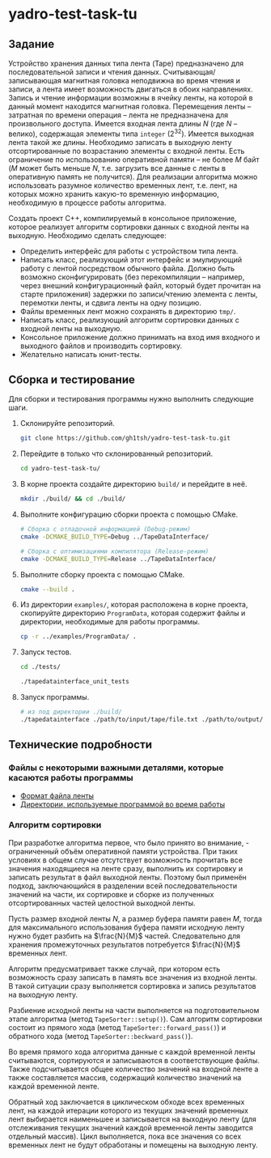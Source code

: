 # yadro-test-task-tu

## Задание

Устройство хранения данных типа лента (Tape) предназначено для последовательной
записи и чтения данных. Считывающая/записывающая магнитная головка неподвижна 
во время чтения и записи, а лента имеет возможность двигаться в обоих 
направлениях. Запись и чтение информации возможны в ячейку ленты, на которой в 
данный момент находится магнитная головка. Перемещения ленты – затратная по 
времени операция – лента не предназначена для произвольного доступа. Имеется 
входная лента длины $N$ (где $N$ – велико), содержащая элементы типа `integer` 
($2^{32}$). Имеется выходная лента такой же длины. Необходимо записать в 
выходную ленту  отсортированные по возрастанию элементы с входной ленты. Есть 
ограничение по использованию оперативной памяти – не более $M$ байт ($M$ может 
быть меньше $N$, т.е. загрузить все данные с ленты в оперативную память не 
получится). Для реализации алгоритма можно использовать разумное количество 
временных лент, т.е. лент, на которых можно хранить какую-то временную 
информацию, необходимую в процессе работы алгоритма.

Создать проект С++, компилируемый в консольное приложение, которое реализует 
алгоритм сортировки данных с входной ленты на выходную. Необходимо сделать 
следующее:
- Определить интерфейс для работы с устройством типа лента.
- Написать класс, реализующий этот интерфейс и эмулирующий работу с лентой 
  посредством обычного файла. Должно быть возможно сконфигурировать (без 
  перекомпиляции – например, через внешний конфигурационный файл, который будет 
  прочитан на старте приложения) задержки по записи/чтению элемента с ленты, 
  перемотки ленты, и сдвига ленты на одну позицию.
- Файлы временных лент можно сохранять в директорию `tmp/`.
- Написать класс, реализующий алгоритм сортировки данных с входной ленты на 
  выходную.
- Консольное приложение должно принимать на вход имя входного и выходного файлов
   и производить сортировку.
- Желательно написать юнит-тесты.

## Сборка и тестирование

Для сборки и тестирования программы нужно выполнить следующие шаги.

1. Склонируйте репозиторий.

   ```bash
   git clone https://github.com/gh1tsh/yadro-test-task-tu.git
   ```

2. Перейдите в только что склонированный репозиторий.
   
   ```bash
   cd yadro-test-task-tu/
   ```

3. В корне проекта создайте директорию `build/` и перейдите в неё.
   
   ```bash
   mkdir ./build/ && cd ./build/
   ```

4. Выполните конфигурацию сборки проекта с помощью CMake.
   
   ```bash
   # Сборка с отладочной информацией (Debug-режим)
   cmake -DCMAKE_BUILD_TYPE=Debug ../TapeDataInterface/
   ```

   ```bash
   # Сборка с оптимизациями компилятора (Release-режим)
   cmake -DCMAKE_BUILD_TYPE=Release ../TapeDataInterface/
   ```

5. Выполните сборку проекта с помощью CMake.
   
   ```bash
   cmake --build .
   ```

6. Из директории `examples/`, которая расположена в корне проекта, скопируйте 
   директорию `ProgramData`, которая содержит файлы и директории, необходимые 
   для работы программы.
   
   ```bash
   cp -r ../examples/ProgramData/ .
   ```

7. Запуск тестов.
   
	```bash
	cd ./tests/
	```

	```bash
	./tapedatainterface_unit_tests
	```

8. Запуск программы.
   
   ```bash
   # из под директории ./build/
   ./tapedatainterface ./path/to/input/tape/file.txt ./path/to/output/tape/file.txt
   ```

## Технические подробности

### Файлы с некоторыми важными деталями, которые касаются работы программы

- [Формат файла ленты](./doc/tape_file_format.md)
- [Директории, используемые программой во время работы](./doc/program_dirs.md)

### Алгоритм сортировки

При разработке алгоритма первое, что было принято во внимание, - ограниченный
объём оперативной памяти устройства. При таких условиях в общем случае 
отсутствует возможность прочитать все значения находящиеся на ленте сразу, 
выполнить их сортировку и записать результат в файл выходной ленты. Поэтому был
применён подход, заключающийся в разделении всей последовательности значений на
части, их сортировке и сборке из полученных отсортированных частей целостной 
выходной ленты.

Пусть размер входной ленты $N$, а размер буфера памяти равен $M$, тогда
для максимального использования буфера памяти исходную ленту нужно будет
разбить на $\frac{N}{M}$ частей. Следовательно для хранения промежуточных 
результатов потребуется $\frac{N}{M}$ временных лент.

Алгоритм предусматривает также случай, при котором есть возможность сразу 
записать в память все значения из входной ленты. В такой ситуации сразу 
выполняется сортировка и запись результатов на выходную ленту.

Разбиение исходной ленты на части выполняется на подготовительном этапе 
алгоритма (метод `TapeSorter::setup()`). Сам алгоритм сортировки состоит из
прямого хода (метод `TapeSorter::forward_pass()`) и обратного хода (метод
`TapeSorter::beckward_pass()`).

Во время прямого хода алгоритма данные с каждой временной ленты считываются, 
сортируются и записываются в соответствующие файлы. Также подсчитывается общее 
количество значений на входной ленте а также составляется массив, содержащий 
количество значений на каждой временной ленте.

Обратный ход заключается в циклическом обходе всех временных лент, на каждой
итерации которого из текущих значений временных лент выбирается наименьшее и
записывается на выходную ленту (для отслеживания текущих значений каждой 
временной ленты заводится отдельный массив). Цикл выполняется, пока все значения
со всех временных лент не будут обработаны и помещены на выходную ленту.
